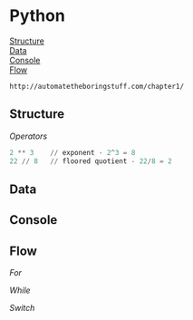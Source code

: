 # Python

[Structure](#structure)\
[Data](#data)\
[Console](#console)\
[Flow](#flow)

```
http://automatetheboringstuff.com/chapter1/
```
## Structure

*Operators*
```python
2 ** 3    // exponent - 2^3 = 8
22 // 8   // floored quotient - 22/8 = 2
```
## Data


## Console


## Flow



*For*

*While*

*Switch*

